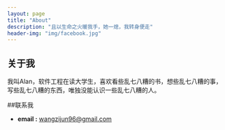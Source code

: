 ```yaml
---
layout: page
title: "About"
description: "且以生命之火暖我手，她一熄，我转身便走"
header-img: "img/facebook.jpg"
---
```

## 关于我
我叫Alan，软件工程在读大学生，喜欢看些乱七八糟的书，想些乱七八糟的事，写些乱七八糟的东西，唯独没能认识一些乱七八糟的人。


##联系我
* **email :** <wangzijun96@gmail.com>